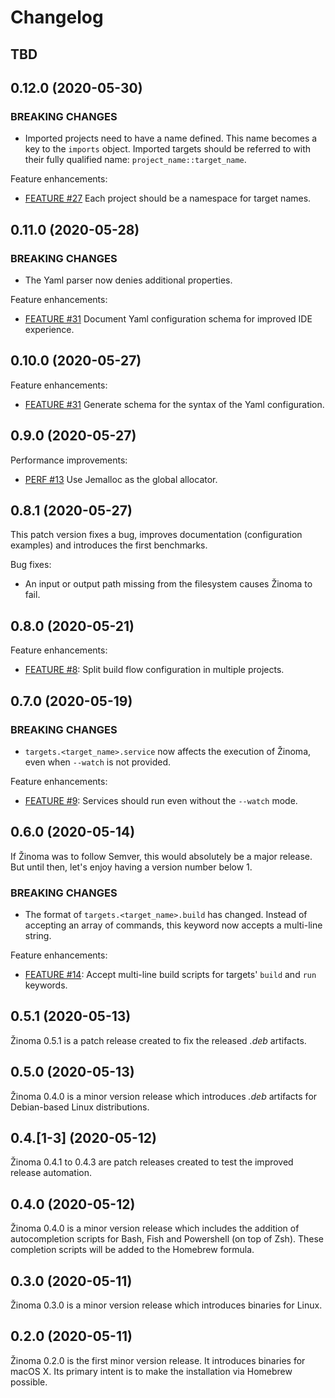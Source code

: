 # Changelog

## TBD

## 0.12.0 (2020-05-30)

### BREAKING CHANGES

- Imported projects need to have a name defined.
  This name becomes a key to the `imports` object.
  Imported targets should be referred to with their fully qualified name: `project_name::target_name`.

Feature enhancements:

- [FEATURE #27](https://github.com/fbecart/zinoma/issues/27) Each project should be a namespace for target names.

## 0.11.0 (2020-05-28)

### BREAKING CHANGES

- The Yaml parser now denies additional properties.

Feature enhancements:

- [FEATURE #31](https://github.com/fbecart/zinoma/issues/31) Document Yaml configuration schema for improved IDE experience.

## 0.10.0 (2020-05-27)

Feature enhancements:

- [FEATURE #31](https://github.com/fbecart/zinoma/issues/31) Generate schema for the syntax of the Yaml configuration.

## 0.9.0 (2020-05-27)

Performance improvements:

- [PERF #13](https://github.com/fbecart/zinoma/issues/13) Use Jemalloc as the global allocator.

## 0.8.1 (2020-05-27)

This patch version fixes a bug, improves documentation (configuration examples) and introduces the first benchmarks.

Bug fixes:

- An input or output path missing from the filesystem causes Žinoma to fail.

## 0.8.0 (2020-05-21)

Feature enhancements:

- [FEATURE #8](https://github.com/fbecart/zinoma/issues/8): Split build flow configuration in multiple projects.

## 0.7.0 (2020-05-19)

### BREAKING CHANGES

- `targets.<target_name>.service` now affects the execution of Žinoma, even when `--watch` is not provided.

Feature enhancements:

- [FEATURE #9](https://github.com/fbecart/zinoma/issues/14): Services should run even without the `--watch` mode.

## 0.6.0 (2020-05-14)

If Žinoma was to follow Semver, this would absolutely be a major release. But until then, let's enjoy having a version number below 1.

### BREAKING CHANGES

- The format of `targets.<target_name>.build` has changed. Instead of accepting an array of commands, this keyword now accepts a multi-line string.

Feature enhancements:

- [FEATURE #14](https://github.com/fbecart/zinoma/issues/14): Accept multi-line build scripts for targets' `build` and `run` keywords.

## 0.5.1 (2020-05-13)

Žinoma 0.5.1 is a patch release created to fix the released _.deb_ artifacts.

## 0.5.0 (2020-05-13)

Žinoma 0.4.0 is a minor version release which introduces _.deb_ artifacts for Debian-based Linux distributions.

## 0.4.\[1-3] (2020-05-12)

Žinoma 0.4.1 to 0.4.3 are patch releases created to test the improved release automation.

## 0.4.0 (2020-05-12)

Žinoma 0.4.0 is a minor version release which includes the addition of autocompletion scripts for Bash, Fish and Powershell (on top of Zsh).
These completion scripts will be added to the Homebrew formula.

## 0.3.0 (2020-05-11)

Žinoma 0.3.0 is a minor version release which introduces binaries for Linux.

## 0.2.0 (2020-05-11)

Žinoma 0.2.0 is the first minor version release. It introduces binaries for macOS X. Its primary intent is to make the installation via Homebrew possible.
